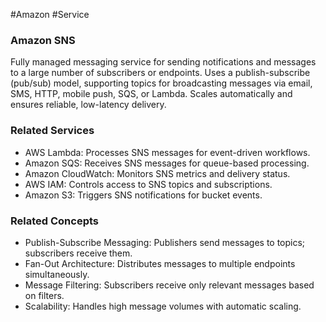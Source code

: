 #Amazon #Service 
### Amazon SNS

Fully managed messaging service for sending notifications and messages to a large number of subscribers or endpoints. Uses a publish-subscribe (pub/sub) model, supporting topics for broadcasting messages via email, SMS, HTTP, mobile push, SQS, or Lambda. Scales automatically and ensures reliable, low-latency delivery.

### Related Services

- AWS Lambda: Processes SNS messages for event-driven workflows.
- Amazon SQS: Receives SNS messages for queue-based processing.
- Amazon CloudWatch: Monitors SNS metrics and delivery status.
- AWS IAM: Controls access to SNS topics and subscriptions.
- Amazon S3: Triggers SNS notifications for bucket events.

### Related Concepts

- Publish-Subscribe Messaging: Publishers send messages to topics; subscribers receive them.
- Fan-Out Architecture: Distributes messages to multiple endpoints simultaneously.
- Message Filtering: Subscribers receive only relevant messages based on filters.
- Scalability: Handles high message volumes with automatic scaling.